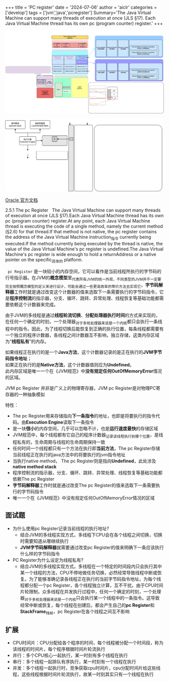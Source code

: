 +++
title = 'PC register'
date = '2024-07-06'
author = 'aiclr'
categories = ['develop']
tags = ['jvm','java','pcregister']
Summary='The Java Virtual Machine can support many threads of execution at once (JLS §17). Each Java Virtual Machine thread has its own pc (program counter) register.'
+++

![image](img/运行时数据区jdk8.svg)

![The pc Register](img/program_counter_register.svg)

[Oracle 官方文档](https://docs.oracle.com/javase/specs/jvms/se8/html/jvms-2.html#jvms-2.5.1)

2.5.1 The pc Register
&nbsp;&nbsp;The Java Virtual Machine can support many threads of execution at once (JLS §17).Each Java Virtual Machine thread has its own pc (program counter) register.At any point, each Java Virtual Machine thread is executing the code of a single method, namely the current method (§2.6) for that thread.If that method is not native, the pc register contains the address of the Java Virtual Machine instruction<sub>指令</sub> currently being executed.If the method currently being executed by the thread is native, the value of the Java Virtual Machine's pc register is undefined.The Java Virtual Machine's pc register is wide enough to hold a returnAddress or a native pointer on the specific<sub>具体的</sub> platform.

&nbsp;&nbsp;`pc Register` 是一块较小的内存空间，它可以看作是当前线程所执行的字节码的行号指示器。在JVM的**概念模型**里<sub>代表所有JVM的统一外观，不同类型的JVM并不一定要完全按照概念模型的定义来进行设计，可能会通过一些更高效率的等价方法去实现它</sub>，**字节码解释器**工作时就是通过改变这个计数器的值来选取下一条需要执行的字节码指令，它是**程序控制流**的指示器，分支、循环、跳转、异常处理、线程恢复等基础功能都需要依赖这个计数器来完成。

由于JVM的多线程是通过**线程轮流切换**、**分配处理器执行时间**的方式来实现的，在任何一个确定的时刻，一个处理器<sub>对于多核处理器来说是一个内核</sub>都只会执行一条线程中的指令。因此，为了线程切换后能恢复到正确的执行位置，每条线程都需要有一个独立的程序计数器，各线程之间计数器互不影响，独立存储，这类内存区域为“**线程私有**”的内存。

如果线程正在执行的是一个**Java方法**，这个计数器记录的是正在执行的**JVM字节码指令地址**；\
如果正在执行的是**Native方法**，这个计数器值则应为**Undefined**。\
此内存区域是唯一一个在《JVM规范》中**没有规定任何OutOfMemoryError**情况的区域。
 
JVM pc Register 并非是广义上的物理寄存器，JVM pc Register是对物理PC寄存器的一种抽象模拟

特性：
- The pc Register用来存储指向**下一条指令**的地址，也即是将要执行的指令代码。由**Execution Engine**读取下一条指令
- 是一块**很小**的内存空间，几乎可以忽略不计，也是**运行速度最快**的存储区域
- JVM规范中，每个线程都有它自己的程序计数器<sub>记录该线程执行到哪个位置</sub>，是线程私有的，生命周期与线程的生命周期保持一致
- 任何时间一个线程都只有一个方法在执行即**当前方法**，The pc Register存储当前线程正在执行的java方法中的将要执行的jvm指令地址
- 当执行native method， The pc Register则是指向**Undefined**，此处涉及**native method stack**
- 程序控制流的指示器，分支、循环、跳转、异常处理、线程恢复等基础功能都依赖The pc Register
- **字节码解释器**工作时就是通过改变The pc Register的值来选取下一条需要执行的字节码指令
- 唯一一个在《JVM规范》中没有规定任何OutOfMemoryError情况的区域

## 面试题

- 为什么使用pc Register记录当前线程的执行地址?
    - 结合JVM的多线程实现方式，多线程下CPU会在各个线程之间切换，切换时需要知道从哪继续执行
    - **JVM字节码解释器**就需要通过改变pc Register的值来明确下一条应该执行什么样的字节码指令
- PC Register为什么设定为线程私有?
    - 结合JVM的多线程实现方式。多线程在一个特定的时间段内只会执行其中某一个线程的方法，CPU不停地做任务切换，必然经常导致线程中断或恢复。为了能够准确记录各线程正在执行的当前字节码指令地址，为每个线程都分配一个pc Register，各个线程独立计算，互不干扰。由于CPU时间片轮限制，众多线程在并发执行过程中，任何一个确定的时刻，一个处理器<sub>对于多核处理器来说是一个内核</sub>只会执行某一个线程中的一条指令。这导致经常中断或恢复，每个线程在创建后，都会产生自己的**pc Register**和**StackFrame**<sub>栈帧</sub>，pc Register在各个线程之间互不影响

## 扩展

- CPU时间片：CPU分配给各个程序的时间，每个线程被分配一个时间段，称为该线程的时间片，每个程序根据时间片轮流执行
- 并行：多个CPU核心一起执行，某一时刻有多个线程在执行
- 串行：多个线程一起排队有序执行，某一时刻有一个线程在执行
- 并发：多个线程一起执行时，竞争获取cpu时间片，cpu分配时间片给这些线程，这些线程根据时间片轮流执行，故某一时刻其实只有一个线程在执行

